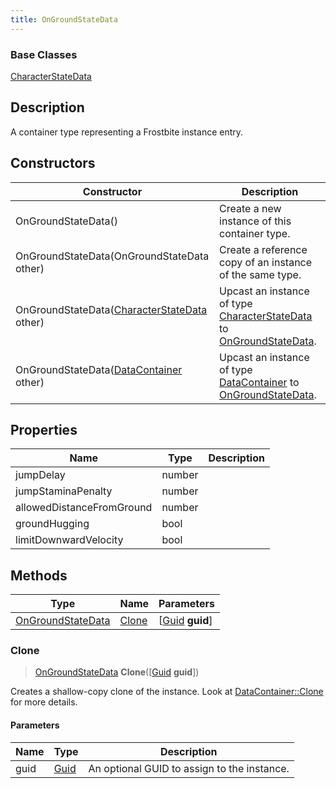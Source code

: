 ```yaml
---
title: OnGroundStateData
---
```

### Base Classes

[CharacterStateData](/vext/ref/fb/characterstatedata/)

## Description

A container type representing a Frostbite instance entry.

## Constructors

| Constructor                                                                  | Description                                                                                                               |
| ---------------------------------------------------------------------------- | ------------------------------------------------------------------------------------------------------------------------- |
| OnGroundStateData()                                                          | Create a new instance of this container type.                                                                             |
| OnGroundStateData(OnGroundStateData other)                                   | Create a reference copy of an instance of the same type.                                                                  |
| OnGroundStateData([CharacterStateData](/vext/ref/fb/characterstatedata/) other)            | Upcast an instance of type [CharacterStateData](/vext/ref/fb/characterstatedata/) to [OnGroundStateData](/vext/ref/fb/ongroundstatedata/).            |
| OnGroundStateData([DataContainer](/vext/ref/shared/class/datacontainer) other) | Upcast an instance of type [DataContainer](/vext/ref/shared/class/datacontainer) to [OnGroundStateData](/vext/ref/fb/ongroundstatedata/). |

## Properties

| Name                      | Type   | Description |
| ------------------------- | ------ | ----------- |
| jumpDelay                 | number |             |
| jumpStaminaPenalty        | number |             |
| allowedDistanceFromGround | number |             |
| groundHugging             | bool   |             |
| limitDownwardVelocity     | bool   |             |

## Methods

| Type                                   | Name            | Parameters                                     |
| -------------------------------------- | --------------- | ---------------------------------------------- |
| [OnGroundStateData](/vext/ref/fb/ongroundstatedata/) | [Clone](#clone) | \[[Guid](/vext/ref/shared/class/guid) **guid**\] |

### Clone

> [OnGroundStateData](/vext/ref/fb/ongroundstatedata/) **Clone**(\[[Guid](/vext/ref/shared/class/guid) **guid**\])

Creates a shallow-copy clone of the instance. Look at [DataContainer::Clone](/vext/ref/shared/class/datacontainer#clone) for more details.

#### Parameters

| Name | Type         | Description                                 |
| ---- | ------------ | ------------------------------------------- |
| guid | [Guid](/vext/ref/shared/class/guid/) | An optional GUID to assign to the instance. |
